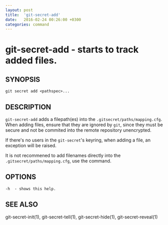 ```yaml
---
layout: post
title:  'git-secret-add'
date:   2016-02-24 00:26:00 +0300
categories: command
---
```

git-secret-add - starts to track added files.
=============================================

## SYNOPSIS

    git secret add <pathspec>...


## DESCRIPTION
`git-secret-add` adds a filepath(es) into the `.gitsecret/paths/mapping.cfg`. When adding files, ensure that they are ignored by `git`, since they must be secure and not be commited into the remote repository unencrypted.

If there's no users in the `git-secret`'s keyring, when adding a file, an exception will be raised.

It is not recommened to add filenames directly into the `.gitsecret/paths/mapping.cfg`, use the command.


## OPTIONS

    -h  - shows this help.


## SEE ALSO

git-secret-init(1), git-secret-tell(1), git-secret-hide(1), git-secret-reveal(1)
